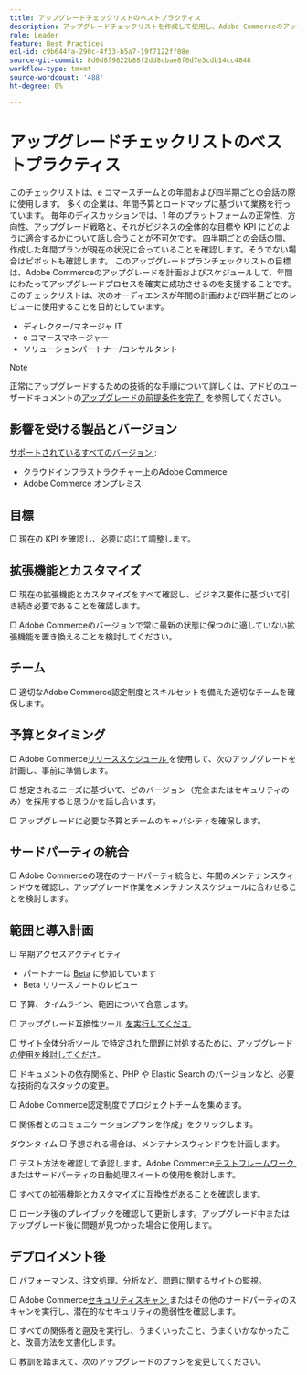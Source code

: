 ```yaml
---
title: アップグレードチェックリストのベストプラクティス
description: アップグレードチェックリストを作成して使用し、Adobe Commerceのアップグレード計画を立てる方法について説明します。
role: Leader
feature: Best Practices
exl-id: c9b644fa-290c-4f33-b5a7-19f7122ff08e
source-git-commit: 8d0d8f9822b88f2dd8cbae8f6d7e3cdb14cc4848
workflow-type: tm+mt
source-wordcount: '488'
ht-degree: 0%

---
```


# アップグレードチェックリストのベストプラクティス

このチェックリストは、e コマースチームとの年間および四半期ごとの会話の際に使用します。 多くの企業は、年間予算とロードマップに基づいて業務を行っています。 毎年のディスカッションでは、1 年のプラットフォームの正常性、方向性、アップグレード戦略と、それがビジネスの全体的な目標や KPI にどのように適合するかについて話し合うことが不可欠です。 四半期ごとの会話の間、作成した年間プランが現在の状況に合っていることを確認します。そうでない場合はピボットも確認します。 このアップグレードプランチェックリストの目標は、Adobe Commerceのアップグレードを計画およびスケジュールして、年間にわたってアップグレードプロセスを確実に成功させるのを支援することです。 このチェックリストは、次のオーディエンスが年間の計画および四半期ごとのレビューに使用することを目的としています。

- ディレクター/マネージャ IT
- e コマースマネージャー
- ソリューションパートナー/コンサルタント

>[!NOTE]
>
>正常にアップグレードするための技術的な手順について詳しくは、アドビのユーザードキュメントの [&#x200B; アップグレードの前提条件を完了 &#x200B;](../../../upgrade/prepare/prerequisites.md) を参照してください。

## 影響を受ける製品とバージョン

[&#x200B; サポートされているすべてのバージョン &#x200B;](../../../release/versions.md):

- クラウドインフラストラクチャー上のAdobe Commerce
- Adobe Commerce オンプレミス

## 目標

▢ 現在の KPI を確認し、必要に応じて調整します。

## 拡張機能とカスタマイズ

▢ 現在の拡張機能とカスタマイズをすべて確認し、ビジネス要件に基づいて引き続き必要であることを確認します。

▢ Adobe Commerceのバージョンで常に最新の状態に保つのに適していない拡張機能を置き換えることを検討してください。

## チーム

▢ 適切なAdobe Commerce認定制度とスキルセットを備えた適切なチームを確保します。

## 予算とタイミング

▢ Adobe Commerce[&#x200B; リリーススケジュール &#x200B;](../../../release/schedule.md) を使用して、次のアップグレードを計画し、事前に準備します。

▢ 想定されるニーズに基づいて、どのバージョン（完全またはセキュリティのみ）を採用すると思うかを話し合います。

▢ アップグレードに必要な予算とチームのキャパシティを確保します。

## サードパーティの統合

▢ Adobe Commerceの現在のサードパーティ統合と、年間のメンテナンスウィンドウを確認し、アップグレード作業をメンテナンススケジュールに合わせることを検討します。

## 範囲と導入計画

▢ 早期アクセスアクティビティ

- パートナーは [Beta](../../../release/beta.md) に参加しています
- Beta リリースノートのレビュー

▢ 予算、タイムライン、範囲について合意します。

▢ アップグレード互換性ツール [&#x200B; を実行してくださ &#x200B;](../../../upgrade/upgrade-compatibility-tool/overview.md)

▢ サイト全体分析ツール [&#x200B; で特定された問題に対処するために、アップグレードの使用を検討してくださ &#x200B;](../../../tools/site-wide-analysis-tool/intro.md)。

▢ ドキュメントの依存関係と、PHP や Elastic Search のバージョンなど、必要な技術的なスタックの変更。

▢ Adobe Commerce認定制度でプロジェクトチームを集めます。

▢ 関係者とのコミュニケーションプランを作成」をクリックします。

ダウンタイム ▢ 予想される場合は、メンテナンスウィンドウを計画します。

▢ テスト方法を確認して承認します。Adobe Commerce[&#x200B; テストフレームワーク &#x200B;](https://developer.adobe.com/commerce/testing/) またはサードパーティの自動処理スイートの使用を検討します。

▢ すべての拡張機能とカスタマイズに互換性があることを確認します。

▢ ローンチ後のプレイブックを確認して更新します。アップグレード中またはアップグレード後に問題が見つかった場合に使用します。

## デプロイメント後

▢ パフォーマンス、注文処理、分析など、問題に関するサイトの監視。

▢ Adobe Commerce[&#x200B; セキュリティスキャン &#x200B;](https://account.magento.com/scanner/dashboard/) またはその他のサードパーティのスキャンを実行し、潜在的なセキュリティの脆弱性を確認します。

▢ すべての関係者と遡及を実行し、うまくいったこと、うまくいかなかったこと、改善方法を文書化します。

▢ 教訓を踏まえて、次のアップグレードのプランを変更してください。
